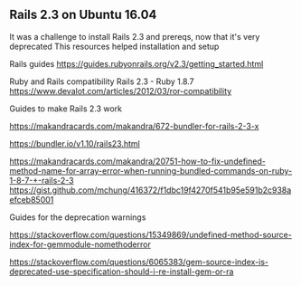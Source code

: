 ## Rails 2.3 on Ubuntu 16.04

It was a challenge to install Rails 2.3
and prereqs, now that it's very deprecated
This resources helped installation and setup

Rails guides
https://guides.rubyonrails.org/v2.3/getting_started.html


Ruby and Rails compatibility
Rails 2.3 - Ruby 1.8.7
https://www.devalot.com/articles/2012/03/ror-compatibility


Guides to make Rails 2.3 work

https://makandracards.com/makandra/672-bundler-for-rails-2-3-x

https://bundler.io/v1.10/rails23.html

https://makandracards.com/makandra/20751-how-to-fix-undefined-method-name-for-array-error-when-running-bundled-commands-on-ruby-1-8-7-+-rails-2-3
https://gist.github.com/mchung/416372/f1dbc19f4270f541b95e591b2c938aefceb85001

Guides for the deprecation warnings

https://stackoverflow.com/questions/15349869/undefined-method-source-index-for-gemmodule-nomethoderror

https://stackoverflow.com/questions/6065383/gem-source-index-is-deprecated-use-specification-should-i-re-install-gem-or-ra